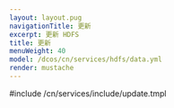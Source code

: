 ```yaml
---
layout: layout.pug
navigationTitle: 更新
excerpt: 更新 HDFS
title: 更新
menuWeight: 40
model: /dcos/cn/services/hdfs/data.yml
render: mustache
---
```


#include /cn/services/include/update.tmpl
